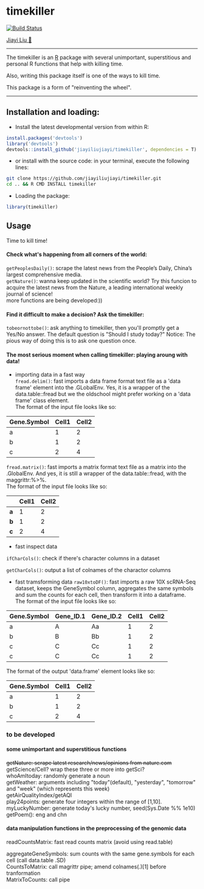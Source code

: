 # timekiller
[![Build Status](https://travis-ci.org/jiayiliujiayi/timekiller.svg?branch=master)](https://travis-ci.org/jiayiliujiayi/timekiller)

[Jiayi Liu :pig:](https://jiayiliu.me)

---
The timekiller is an [R](https://www.r-project.org) package with several unimportant, superstitious and personal R functions that help with killing time. 

Also, writing this package itself is one of the ways to kill time.  

This package is a form of "reinventing the wheel".  

---

Installation and loading:  
------------------------
-   Install the latest developmental version from within R:  
```r
install.packages('devtools')
library('devtools')
devtools::install_github('jiayiliujiayi/timekiller', dependencies = T)
```
-   or install with the source code: in your terminal, execute the following lines:    
```bash
git clone https://github.com/jiayiliujiayi/timekiller.git 
cd .. && R CMD INSTALL timekiller
```
-   Loading the package:  
```r
library(timekiller)
```
Usage  
------------------------

Time to kill time!  
#### Check what's happening from all corners of the world:  
`getPeoplesDaily()`:  scrape the latest news from the People’s Daily, China’s largest comprehensive media.  
`getNature()`: wanna keep updated in the scientific world? Try this funcion to acquire the latest news from the Nature, a leading international weekly journal of science!  
more functions are being developed:))  

#### Find it difficult to make a decision? Ask the timekiller:  
`tobeornottobe()`:  ask anything to timekiller, then you'll promptly get a Yes/No answer.  The default question is "Should I study today?"  Notice: The pious way of doing this is to ask one question once.  

#### The most serious moment when calling timekiller: playing aroung with data! 
-   importing data in a fast way  
`fread.delim()`: fast imports a data frame format text file as a 'data frame' element into the .GLobalEnv.  Yes, it is a wrapper of the data.table::fread but we the oldschool might prefer working on a 'data frame' class element.  
The format of the input file looks like so:  

| Gene.Symbol | Cell1 | Cell2 |
|-------------|-------|-------|
|a|1|2|
|b|1|2|
|c|2|4|

`fread.matrix()`: fast imports a matrix format text file as a matrix into the .GlobalEnv.  And yes, it is still a wrapper of the data.table::fread, with the maggrittr:%>%.  
The format of the input file looks like so:  

|             | Cell1 | Cell2 |
|-------------|-------|-------|
|**a**|1|2|
|**b**|1|2|
|**c**|2|4|

-   fast inspect data

`ifCharCols()`: check if there's character columns in a dataset

`getCharCols()`: output a list of colnames of the charactor columns  

-   fast tramsforming data
`raw10xtoDF()`: fast imports a raw 10X scRNA-Seq dataset, keeps the GeneSymbol column, aggregates the same symbols and sum the counts for each cell, then transform it into a dataframe.  
The format of the input file looks like so: 

| Gene.Symbol | Gene_ID.1 | Gene_ID.2 | Cell1 | Cell2 |
|-------------|-------|-------|---|---|
|a|A|Aa|1|2|
|b|B|Bb|1|2|
|c|C|Cc|1|2|
|c|C|Cc|1|2|

The format of the output 'data.frame' element looks like so: 

| Gene.Symbol | Cell1 | Cell2 |
|-------------|-------|-------|
|a|1|2|
|b|1|2|
|c|2|4|





### to be developed  
#### some unimportant and superstitious functions
~~getNature: scrape latest research/news/opinions from nature.com~~  
getScience/Cell? wrap these three or more into getSci?  
whoAmItoday: randomly generate a noun  
getWeather: arguments including "today"(default), "yesterday", "tomorrow" and "week" (which represents this week)  
getAirQualityIndex/getAQI  
play24points: generate four integers within the range of [1,10].  
myLuckyNumber: generate today's lucky number, seed(Sys.Date %% 1e10)  
getPoem(): eng and chn

#### data manipulation functions in the preprocessing of the genomic data  
readCountsMatrix: fast read counts matrix (avoid using read.table)  

aggregateGeneSymbols: sum counts with the same gene.symbols for each cell (call data.table .SD)  
CountsToMatrix: call magrittr pipe; amend colnames(.)[1] before tranformation  
MatrixToCounts: call pipe
